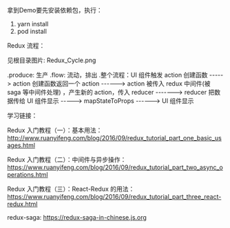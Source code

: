 拿到Demo要先安装依赖包，执行：
1. yarn install
2. pod install

Redux 流程：

见根目录图片: Redux_Cycle.png

.produce: 生产
.flow: 流动，排出
.整个流程：UI 组件触发 action 创建函数 -----> action 创建函数返回一个 action ------> action 被传入 redux 中间件(被 saga 等中间件处理) ，产生新的 action，传入 reducer -------> reducer 把数据传给 UI 组件显示 -----> mapStateToProps ------> UI 组件显示

学习链接：

Redux 入门教程（一）：基本用法：
http://www.ruanyifeng.com/blog/2016/09/redux_tutorial_part_one_basic_usages.html

Redux 入门教程（二）：中间件与异步操作：
https://www.ruanyifeng.com/blog/2016/09/redux_tutorial_part_two_async_operations.html

Redux 入门教程（三）：React-Redux 的用法：
https://www.ruanyifeng.com/blog/2016/09/redux_tutorial_part_three_react-redux.html

redux-saga:
https://redux-saga-in-chinese.js.org
